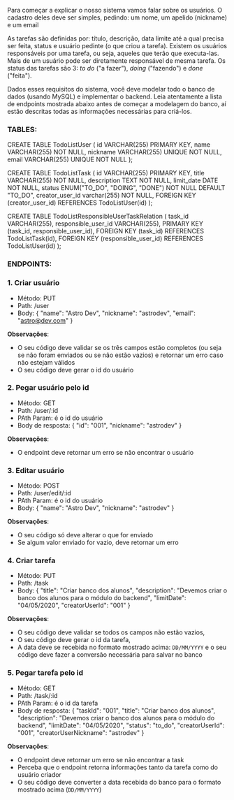 Para começar a explicar o nosso sistema vamos falar sobre os usuários. O cadastro deles deve ser simples, pedindo: um nome, um apelido (nickname) e um email

As tarefas são definidas por: título, descrição, data limite até a qual precisa ser feita, status e usuário pedinte (o que criou a tarefa). Existem os usuários responsáveis por uma tarefa, ou seja, aqueles que terão que executa-las. Mais de um usuário pode ser diretamente responsável de mesma tarefa. Os status das tarefas são 3: *to do* ("a fazer"), *doing* ("fazendo") e *done* ("feita").

Dados esses requisitos do sistema, você deve modelar todo o banco de dados (usando MySQL) e implementar o backend. Leia atentamente a lista de endpoints mostrada abaixo antes de começar a modelagem do banco, aí estão descritas todas as informações necessárias para criá-los.

### TABLES:

CREATE TABLE TodoListUser (
	id VARCHAR(255) PRIMARY KEY, 
    name VARCHAR(255) NOT NULL, 
    nickname VARCHAR(255) UNIQUE NOT NULL, 
    email VARCHAR(255) UNIQUE NOT NULL
);

CREATE TABLE TodoListTask (
	id VARCHAR(255) PRIMARY KEY, 
    title VARCHAR(255) NOT NULL, 
    description TEXT NOT NULL, 
    limit_date DATE NOT NULL,
    status ENUM("TO_DO", "DOING", "DONE") NOT NULL DEFAULT "TO_DO",
    creator_user_id varchar(255) NOT NULL,
    FOREIGN KEY (creator_user_id) REFERENCES TodoListUser(id)
);

CREATE TABLE TodoListResponsibleUserTaskRelation (
	task_id VARCHAR(255),
    responsible_user_id VARCHAR(255),
    PRIMARY KEY (task_id, responsible_user_id),
    FOREIGN KEY (task_id) REFERENCES TodoListTask(id),
    FOREIGN KEY (responsible_user_id) REFERENCES TodoListUser(id)
);

### ENDPOINTS:

### 1. Criar usuário

- Método: PUT
- Path: /user
- Body:
{
	"name": "Astro Dev",
	"nickname": "astrodev",
	"email": "astro@dev.com"
}

**Observações**:

- O seu código deve validar se os três campos estão completos (ou seja se não foram enviados ou se não estão vazios) e retornar um erro caso não estejam válidos
- O seu código deve gerar o id do usuário

### 2. Pegar usuário pelo id

- Método: GET
- Path: /user/:id
- PAth Param: é o id do usuário
- Body de resposta:
{
	"id": "001",
	"nickname": "astrodev"
}

**Observações**:

- O endpoint deve retornar um erro se não encontrar o usuário

### 3. Editar usuário

- Método: POST
- Path: /user/edit/:id
- PAth Param: é o id do usuário
- Body:
{
	"name": "Astro Dev",
	"nickname": "astrodev"
}

**Observações**:

- O seu código só deve alterar o que for enviado
- Se algum valor enviado for vazio, deve retornar um erro

### 4. Criar tarefa

- Método: PUT
- Path: /task
- Body:
{
	"title": "Criar banco dos alunos",
	"description": "Devemos criar o banco dos alunos para o módulo do backend",
	"limitDate": "04/05/2020",
	"creatorUserId": "001"
}

**Observações**:

- O seu código deve validar se todos os campos não estão vazios,
- O seu código deve gerar o id da tarefa,
- A data deve se recebida no formato mostrado acima: `DD/MM/YYYY` e o seu código deve fazer a conversão necessária para salvar no banco

### 5. Pegar tarefa pelo id

- Método: GET
- Path: /task/:id
- PAth Param: é o id da tarefa
- Body de resposta:
{
	"taskId": "001",
	"title": "Criar banco dos alunos",
	"description": "Devemos criar o banco dos alunos para o módulo do backend",
	"limitDate": "04/05/2020",
	"status": "to_do",
	"creatorUserId": "001",
	"creatorUserNickname": "astrodev"
}

**Observações**:

- O endpoint deve retornar um erro se não encontrar a task
- Perceba que o endpoint retorna informações tanto da tarefa como do usuário criador
- O seu código deve converter a data recebida do banco para o formato mostrado acima (`DD/MM/YYYY`)